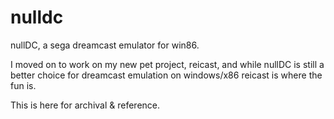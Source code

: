 # nulldc
nullDC, a sega dreamcast emulator for win86.

I moved on to work on my new pet project, reicast, and while nullDC is still a 
better choice for dreamcast emulation on windows/x86 reicast is where the fun is.

This is here for archival & reference.
